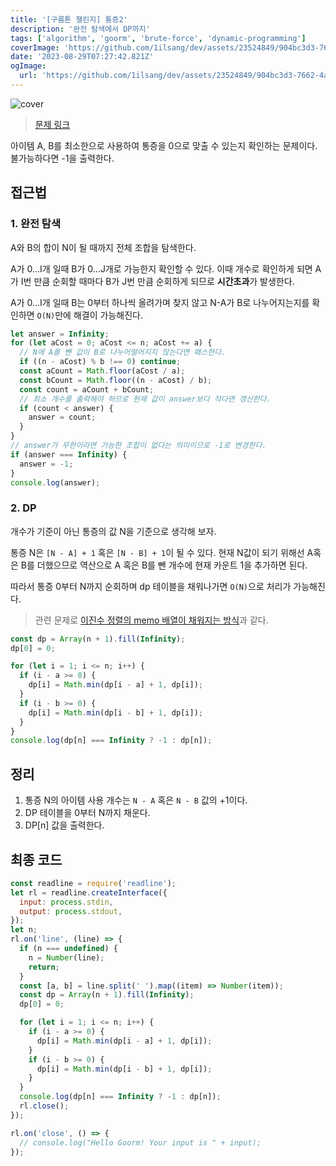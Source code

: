 ```yaml
---
title: '[구름톤 챌린지] 통증2'
description: '완전 탐색에서 DP까지'
tags: ['algorithm', 'goorm', 'brute-force', 'dynamic-programming']
coverImage: 'https://github.com/1ilsang/dev/assets/23524849/904bc3d3-7662-4a68-add4-e4fb6349ff08'
date: '2023-08-29T07:27:42.821Z'
ogImage:
  url: 'https://github.com/1ilsang/dev/assets/23524849/904bc3d3-7662-4a68-add4-e4fb6349ff08'
---
```


<img class="cover" alt="cover" src="https://github.com/1ilsang/dev/assets/23524849/e81cf0d5-7344-42da-9989-15bd4a83a533" />

> [문제 링크](https://level.goorm.io/exam/195693/%ED%86%B5%EC%A6%9D-2/quiz/1)

아이템 A, B를 최소한으로 사용하여 통증을 0으로 맞출 수 있는지 확인하는 문제이다. 불가능하다면 -1을 출력한다.

## 접근법

### 1. 완전 탐색

A와 B의 합이 N이 될 때까지 전체 조합을 탐색한다.

A가 0...I개 일때 B가 0...J개로 가능한지 확인할 수 있다. 이때 개수로 확인하게 되면 A가 I번 만큼 순회할 때마다 B가 J번 만큼 순회하게 되므로 **시간초과**가 발생한다.

A가 0...I개 일때 B는 0부터 하나씩 올려가며 찾지 않고 N-A가 B로 나누어지는지를 확인하면 `O(N)`만에 해결이 가능해진다.

```js
let answer = Infinity;
for (let aCost = 0; aCost <= n; aCost += a) {
  // N에 A를 뺀 값이 B로 나누어떨어지지 않는다면 패스한다.
  if ((n - aCost) % b !== 0) continue;
  const aCount = Math.floor(aCost / a);
  const bCount = Math.floor((n - aCost) / b);
  const count = aCount + bCount;
  // 최소 개수를 출력해야 하므로 현재 값이 answer보다 작다면 갱신한다.
  if (count < answer) {
    answer = count;
  }
}
// answer가 무한이라면 가능한 조합이 없다는 의미이므로 -1로 변경한다.
if (answer === Infinity) {
  answer = -1;
}
console.log(answer);
```

### 2. DP

개수가 기준이 아닌 통증의 값 N을 기준으로 생각해 보자.

통증 N은 `[N - A] + 1` 혹은 `[N - B] + 1`이 될 수 있다. 현재 N값이 되기 위해선 A혹은 B를 더했으므로 역산으로 A 혹은 B를 뺀 개수에 현재 카운트 1을 추가하면 된다.

따라서 통증 0부터 N까지 순회하며 dp 테이블을 채워나가면 `O(N)`으로 처리가 가능해진다.

> 관련 문제로 [이진수 정렬의 memo 배열이 채워지는 방식](/posts/algorithm/goorm/195687)과 같다.

```js
const dp = Array(n + 1).fill(Infinity);
dp[0] = 0;

for (let i = 1; i <= n; i++) {
  if (i - a >= 0) {
    dp[i] = Math.min(dp[i - a] + 1, dp[i]);
  }
  if (i - b >= 0) {
    dp[i] = Math.min(dp[i - b] + 1, dp[i]);
  }
}
console.log(dp[n] === Infinity ? -1 : dp[n]);
```

## 정리

1. 통증 N의 아이템 사용 개수는 `N - A` 혹은 `N - B` 값의 +1이다.
2. DP 테이블을 0부터 N까지 채운다.
3. DP[n] 값을 출력한다.

## 최종 코드

```js
const readline = require('readline');
let rl = readline.createInterface({
  input: process.stdin,
  output: process.stdout,
});
let n;
rl.on('line', (line) => {
  if (n === undefined) {
    n = Number(line);
    return;
  }
  const [a, b] = line.split(' ').map((item) => Number(item));
  const dp = Array(n + 1).fill(Infinity);
  dp[0] = 0;

  for (let i = 1; i <= n; i++) {
    if (i - a >= 0) {
      dp[i] = Math.min(dp[i - a] + 1, dp[i]);
    }
    if (i - b >= 0) {
      dp[i] = Math.min(dp[i - b] + 1, dp[i]);
    }
  }
  console.log(dp[n] === Infinity ? -1 : dp[n]);
  rl.close();
});

rl.on('close', () => {
  // console.log("Hello Goorm! Your input is " + input);
});
```
